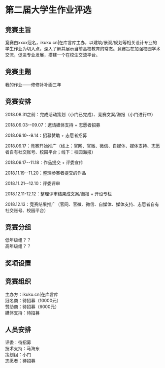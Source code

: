 # 第二届大学生作业评选  


## 竞赛主旨  

竞赛由xxxx冠名，ikuku.cn|在库言库主办，以建筑/景观/规划等相关设计专业的学生作业为切入点，深入了解并展示当前高校教育的常态。竞赛旨在加强校园学术交流，促进专业发展，搭建一个在校生交流平台。  

## 竞赛主题  

我的作业——修修补补画三年  

## 竞赛安排  

2018.08.31之前：完成活动策划（小门已完成）、竞赛文案/海报（小门进行中）  

2018.09.03--09.07：邀请媒体支持 + 志愿者招募  

2018.09.10--9.14：招募赞助 + 志愿者招募  

2018.09.17：竞赛开始推广（线上：官网、官微、微信、自媒体、媒体支持、志愿者自有社交账号、校园平台；线下：校园海报）  

2018.09.17--11.18：作品提交 + 评委宣传  

2018.11.19--11.20：整理参赛者提交的作品  

2018.11.21--12.10：评委评审  

2018.12.11-12.12：整理评审结果成文案/海报 + 开设专栏  

2018.12.13：竞赛结果推广（官网、官微、微信、自媒体、媒体支持、志愿者自有社交账号、校园平台）  

## 竞赛分组  

低年级组？？  
高年级组？？  

## 奖项设置  

## 竞赛组织  

主办方：ikuku.cn|在库言库  
冠名商：待招募（10000元）  
赞助商：待招募（6000元）  
媒体支持：待招募  

## 人员安排  

评委：待招募  
技术支持：马海东  
策划组：小门  
志愿者：待招募  


